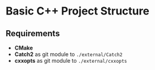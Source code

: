 # Basic C++ Project Structure

## Requirements

* **CMake**
* **Catch2** as git module to `./external/Catch2`
* **cxxopts** as git module to `./external/cxxopts`

